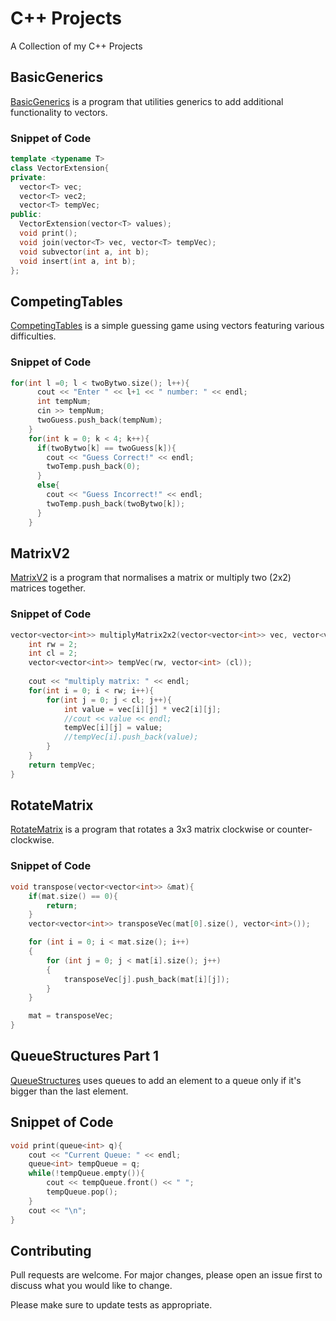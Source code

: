 # C++ Projects

A Collection of my C++ Projects

## BasicGenerics

[BasicGenerics](https://github.com/Shivar-J/Cpp-Projects/blob/BasicGenerics/BasicGenerics/main.cpp) is a program that utilities generics to add additional functionality to vectors.

### Snippet of Code
```cpp
template <typename T>
class VectorExtension{
private:
  vector<T> vec;
  vector<T> vec2;
  vector<T> tempVec;
public:
  VectorExtension(vector<T> values);
  void print();
  void join(vector<T> vec, vector<T> tempVec);
  void subvector(int a, int b);
  void insert(int a, int b);
};
```

## CompetingTables 

[CompetingTables](https://github.com/Shivar-J/Cpp-Projects/blob/CompetingTables/CompetingTables/main.cpp) is a simple guessing game using vectors featuring various difficulties.


### Snippet of Code
```cpp
for(int l =0; l < twoBytwo.size(); l++){
      cout << "Enter " << l+1 << " number: " << endl;
      int tempNum;
      cin >> tempNum;
      twoGuess.push_back(tempNum);
    }
    for(int k = 0; k < 4; k++){
      if(twoBytwo[k] == twoGuess[k]){
        cout << "Guess Correct!" << endl;
        twoTemp.push_back(0);
      }
      else{
        cout << "Guess Incorrect!" << endl;
        twoTemp.push_back(twoBytwo[k]);
      }
    }
```

## MatrixV2
[MatrixV2](https://github.com/Shivar-J/Cpp-Projects/blob/MatrixV2/main.cpp) is a program that normalises a matrix or multiply two (2x2) matrices together.

### Snippet of Code
```cpp
vector<vector<int>> multiplyMatrix2x2(vector<vector<int>> vec, vector<vector<int>> vec2){
    int rw = 2;
    int cl = 2;
    vector<vector<int>> tempVec(rw, vector<int> (cl));
    
    cout << "multiply matrix: " << endl;
    for(int i = 0; i < rw; i++){
        for(int j = 0; j < cl; j++){
            int value = vec[i][j] * vec2[i][j];
            //cout << value << endl;
            tempVec[i][j] = value;
            //tempVec[i].push_back(value);
        }
    }
    return tempVec;
}
```

## RotateMatrix
[RotateMatrix](https://github.com/Shivar-J/Cpp-Projects/blob/RotateMatrix/RotateMatrix/main.cpp) is a program that rotates a 3x3 matrix clockwise or counter-clockwise.

### Snippet of Code
```cpp
void transpose(vector<vector<int>> &mat){
    if(mat.size() == 0){
        return;
    }
    vector<vector<int>> transposeVec(mat[0].size(), vector<int>());

    for (int i = 0; i < mat.size(); i++)
    {
        for (int j = 0; j < mat[i].size(); j++)
        {
            transposeVec[j].push_back(mat[i][j]);
        }
    }

    mat = transposeVec;
}
```

## QueueStructures Part 1
[QueueStructures](https://github.com/Shivar-J/Cpp-Projects/blob/QueueStructuresP1/main.cpp) uses queues to add an element to a queue only if it's bigger than the last element.

## Snippet of Code
```cpp
void print(queue<int> q){
    cout << "Current Queue: " << endl;
    queue<int> tempQueue = q;
    while(!tempQueue.empty()){
        cout << tempQueue.front() << " ";
        tempQueue.pop();
    }
    cout << "\n";
}
```

## Contributing
Pull requests are welcome. For major changes, please open an issue first to discuss what you would like to change.

Please make sure to update tests as appropriate.
